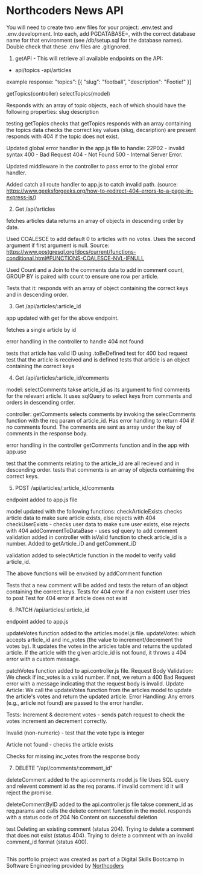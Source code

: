 # Northcoders News API

You will need to create two .env files for your project: .env.test and .env.development. Into each, add PGDATABASE=, with the correct database name for that environment (see /db/setup.sql for the database names). Double check that these .env files are .gitignored.

1. getAPI - This will retrieve all available endpoints on the API:

- api/topics
  -api/articles

example response:
"topics": [{ "slug": "football", "description": "Footie!" }]

getTopics(controller)
selectTopics(model)

Responds with: an array of topic objects, each of which should have the following properties:
slug
description

testing getTopics
checks that getTopics responds with an array containing the topics data
checks the correct key values (slug, decsription) are present
responds with 404 if the topic does not exist.

Updated global error handler in the app.js file to handle:
22P02 - invalid syntax
400 - Bad Request
404 - Not Found
500 - Internal Server Error.

Updated middleware in the controller to pass error to the global error handler.

Added catch all route handler to app.js to catch invalid path. (source: https://www.geeksforgeeks.org/how-to-redirect-404-errors-to-a-page-in-express-js/)

2. Get /api/articles

fetches articles data
returns an array of objects in descending order by date.

Used COALESCE to add default 0 to articles with no votes. Uses the second argument if first argument is null. Source: https://www.postgresql.org/docs/current/functions-conditional.html#FUNCTIONS-COALESCE-NVL-IFNULL

Used Count and a Join to the comments data to add in comment count, GROUP BY is paired with count to ensure one row per article.

Tests that it:
responds with an array of object containing the correct keys and in descending order.

3. Get /api/articles/:article_id

app updated with get for the above endpoint.

fetches a single article by id

error handling in the controller to handle 404 not found

tests that article has valid ID using .toBeDefined
test for 400 bad request
test that the article is received and is defined
tests that article is an object containing the correct keys

4. Get /api/articles/:article_id/comments

model: selectComments takse article_id as its argument to find comments for the relevant article. It uses sqlQuery to select keys from comments and orders in descending order.

controller: getComments selects comments by invoking the selecComments function with the req param of article_id. Has error handling to return 404 if no comments found. The comments are sent as array under the key of comments in the response body.

error handling in the controller getComments function and in the app with app.use

test that the comments relating to the article_id are all recieved and in descending order.
tests that comments is an array of objects containing the correct keys.

5. POST /api/articles/:article_id/comments

endpoint added to app.js file

model updated with the following functions:
checkArticleExists checks article data to make sure article exists, else rejects with 404
checkUserExists - checks user data to make sure user exists, else rejects with 404
addCommentToDataBase - uses sql query to add comment
validation added in controller with isValid function to check article_id is a number. Added to getArticle_iD and getComment_iD

validation added to selectArticle function in the model to verify valid article_id.

The above functions will be envoked by addComment function

Tests that a new comment will be added and tests the return of an object containing the correct keys.
Tests for 404 error if a non existent user tries to post
Test for 404 error if article does not exist

6. PATCH /api/articles/:article_id

endpoint added to app.js

updateVotes function added to the articles.model.js file.
updateVotes: which accepts article_id and inc_votes (the value to increment/decrement the votes by).
It updates the votes in the articles table and returns the updated article.
If the article with the given article_id is not found, it throws a 404 error with a custom message.

patchVotes function added to api.controller.js file.
Request Body Validation: We check if inc_votes is a valid number. If not, we return a 400 Bad Request error with a message indicating that the request body is invalid.
Update Article: We call the updateVotes function from the articles model to update the article's votes and return the updated article.
Error Handling: Any errors (e.g., article not found) are passed to the error handler.

Tests:
Increment & decrement votes - sends patch request to check the votes increment an decrement correctly.

Invalid (non-numeric) - test that the vote type is integer

Article not found - checks the article exists

Checks for missing inc_votes from the response body

7. DELETE "/api/comments/:comment_id"

deleteComment added to the api.comments.model.js file
Uses SQL query and relevent comment id as the req params. if invalid comment id it will reject the promise.

deleteCommentByID added to the api.controller.js file
takse comment_id as req.params and calls the dekete comment function in the model. responds with a status code of 204 No Content on successful deletion

test
Deleting an existing comment (status 204).
Trying to delete a comment that does not exist (status 404).
Trying to delete a comment with an invalid comment_id format (status 400).

##

This portfolio project was created as part of a Digital Skills Bootcamp in Software Engineering provided by [Northcoders](https://northcoders.com/)
